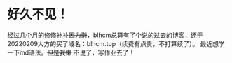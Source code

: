 # 好久不见！
经过几个月的修修补补~~因为懒~~，blhcm总算有了个说的过去的博客，还于20220209大方的买了域名：blhcm.top（续费有点贵，不打算续了）。
最近想学一下md语法。~~但是我懒~~
不说了，写作业去了！
